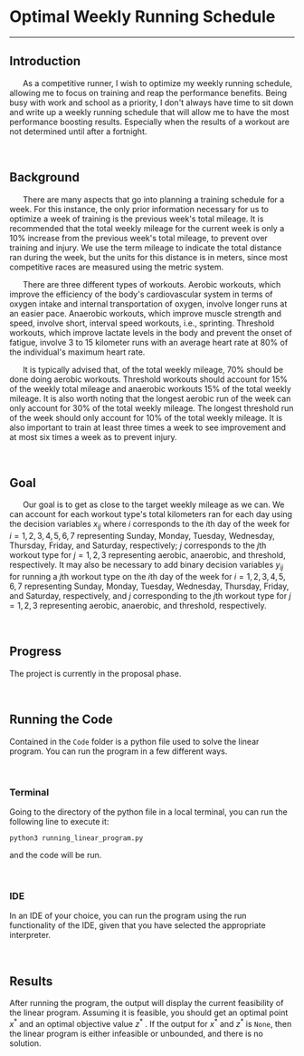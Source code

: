 # Optimal Weekly Running Schedule

<hr>

## Introduction


&nbsp;&nbsp;&nbsp;&nbsp;&nbsp;&nbsp;As a competitive runner, I wish to optimize my weekly running schedule, allowing me to focus on training and reap the performance benefits. Being busy with work and school as a priority, I don't always have time to sit down and write up a weekly running schedule that will allow me to have the most performance boosting results. Especially when the results of a workout are not determined until after a fortnight.  

&nbsp;

## Background


&nbsp;&nbsp;&nbsp;&nbsp;&nbsp;&nbsp;There are many aspects that go into planning a training schedule for a week. For this instance, the only prior information necessary for us to optimize a week of training is the previous week's total mileage. It is recommended that the total weekly mileage for the current week is only a 10% increase from the previous week's total mileage, to prevent over training and injury. We use the term mileage to indicate the total distance ran during the week, but the units for this distance is in meters, since most competitive races are measured using the metric system.  



&nbsp;&nbsp;&nbsp;&nbsp;&nbsp;&nbsp;There are three different types of workouts. Aerobic workouts, which improve the efficiency of the body's cardiovascular system in terms of oxygen intake and internal transportation of oxygen, involve longer runs at an easier pace. Anaerobic workouts, which improve muscle strength and speed, involve short, interval speed workouts, i.e., sprinting. Threshold workouts, which improve lactate levels in the body and prevent the onset of fatigue, involve 3 to 15 kilometer runs with an average heart rate at 80% of the individual's maximum heart rate.



&nbsp;&nbsp;&nbsp;&nbsp;&nbsp;&nbsp;It is typically advised that, of the total weekly mileage, 70% should be done doing aerobic workouts. Threshold workouts should account for 15% of the weekly total mileage and anaerobic workouts 15% of the total weekly mileage. It is also worth noting that the longest aerobic run of the week can only account for 30% of the total weekly mileage. The longest threshold run of the week should only account for 10% of the total weekly mileage. It is also important to train at least three times a week to see improvement and at most six times a week as to prevent injury.  

&nbsp;

## Goal

&nbsp;&nbsp;&nbsp;&nbsp;&nbsp;&nbsp;Our goal is to get as close to the target weekly mileage as we can. We can account for each workout type's total kilometers ran for each day using the decision variables $x_{ij}$ where $i$ corresponds to the $`i`$th day of the week for $i = 1,2,3,4,5,6,7$ representing Sunday, Monday, Tuesday, Wednesday, Thursday, Friday, and Saturday, respectively; $j$ corresponds to the $`j`$th workout type for $j = 1,2,3$ representing aerobic, anaerobic, and threshold, respectively. It may also be necessary to add binary decision variables $y_{ij}$ for running a $`j`$th workout type on the $`i`$th day of the week for $i = 1,2,3,4,5,6,7$ representing Sunday, Monday, Tuesday, Wednesday, Thursday, Friday, and Saturday, respectively, and $j$ corresponding to the $`j`$th workout type for $j = 1,2,3$ representing aerobic, anaerobic, and threshold, respectively.  

&nbsp;

## Progress


The project is currently in the proposal phase.

&nbsp;

## Running the Code                                 <!-- May need to add installing spipy via pip3 -->

Contained in the `Code` folder is a python file used to solve the linear program. You can run the program in a few different ways.

&nbsp;

### Terminal

Going to the directory of the python file in a local terminal, you can run the following line to execute it:
```
python3 running_linear_program.py
```
and the code will be run.

&nbsp;

### IDE

In an IDE of your choice, you can run the program using the run functionality of the IDE, given that you have selected the appropriate interpreter.

&nbsp;

## Results

After running the program, the output will display the current feasibility of the linear program. Assuming it is feasible, you should get an optimal point $`x^*`$ and an optimal objective value $`z^*`$ . If the output for $`x^*`$ and $`z^*`$ is `None`, then the linear program is either infeasible or unbounded, and there is no solution.
